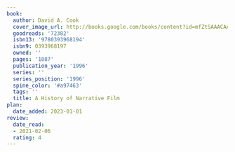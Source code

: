 ```yaml
---
book:
  author: David A. Cook
  cover_image_url: http://books.google.com/books/content?id=mfZtSAAACAAJ&printsec=frontcover&img=1&zoom=1&source=gbs_api
  goodreads: '72382'
  isbn13: '9780393968194'
  isbn9: 0393968197
  owned: ''
  pages: '1087'
  publication_year: '1996'
  series: ''
  series_position: '1996'
  spine_color: '#a97463'
  tags: ''
  title: A History of Narrative Film
plan:
  date_added: 2023-01-01
review:
  date_read:
  - 2021-02-06
  rating: 4
---
```

